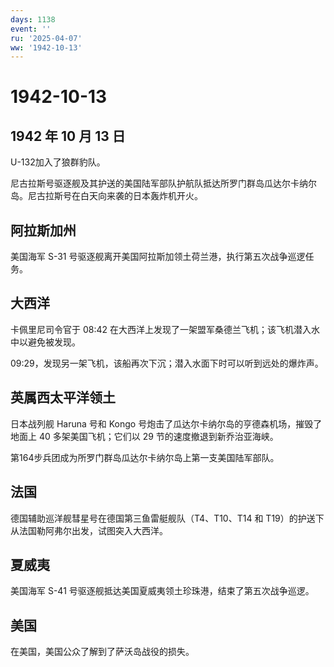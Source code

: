 ```yaml
---
days: 1138
event: ''
ru: '2025-04-07'
ww: '1942-10-13'
---
```


# 1942-10-13

## 1942 年 10 月 13 日

U-132加入了狼群豹队。

尼古拉斯号驱逐舰及其护送的美国陆军部队护航队抵达所罗门群岛瓜达尔卡纳尔岛。尼古拉斯号在白天向来袭的日本轰炸机开火。

## 阿拉斯加州

美国海军 S-31
号驱逐舰离开美国阿拉斯加领土荷兰港，执行第五次战争巡逻任务。

## 大西洋

卡佩里尼司令官于 08:42
在大西洋上发现了一架盟军桑德兰飞机；该飞机潜入水中以避免被发现。

09:29，发现另一架飞机，该船再次下沉；潜入水面下时可以听到远处的爆炸声。

## 英属西太平洋领土

日本战列舰 Haruna 号和 Kongo
号炮击了瓜达尔卡纳尔岛的亨德森机场，摧毁了地面上 40 多架美国飞机；它们以
29 节的速度撤退到新乔治亚海峡。

第164步兵团成为所罗门群岛瓜达尔卡纳尔岛上第一支美国陆军部队。

## 法国

德国辅助巡洋舰彗星号在德国第三鱼雷艇舰队（T4、T10、T14 和
T19）的护送下从法国勒阿弗尔出发，试图突入大西洋。

## 夏威夷

美国海军 S-41 号驱逐舰抵达美国夏威夷领土珍珠港，结束了第五次战争巡逻。

## 美国

在美国，美国公众了解到了萨沃岛战役的损失。